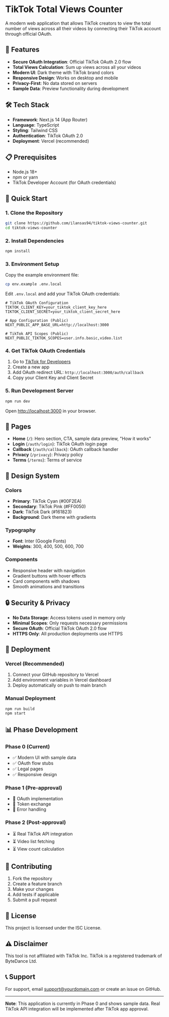 # TikTok Total Views Counter

A modern web application that allows TikTok creators to view the total number of views across all their videos by connecting their TikTok account through official OAuth.

## 🚀 Features

- **Secure OAuth Integration**: Official TikTok OAuth 2.0 flow
- **Total Views Calculation**: Sum up views across all your videos
- **Modern UI**: Dark theme with TikTok brand colors
- **Responsive Design**: Works on desktop and mobile
- **Privacy-First**: No data stored on servers
- **Sample Data**: Preview functionality during development

## 🛠️ Tech Stack

- **Framework**: Next.js 14 (App Router)
- **Language**: TypeScript
- **Styling**: Tailwind CSS
- **Authentication**: TikTok OAuth 2.0
- **Deployment**: Vercel (recommended)

## 📋 Prerequisites

- Node.js 18+ 
- npm or yarn
- TikTok Developer Account (for OAuth credentials)

## 🚀 Quick Start

### 1. Clone the Repository

```bash
git clone https://github.com/ilansas94/tiktok-views-counter.git
cd tiktok-views-counter
```

### 2. Install Dependencies

```bash
npm install
```

### 3. Environment Setup

Copy the example environment file:

```bash
cp env.example .env.local
```

Edit `.env.local` and add your TikTok OAuth credentials:

```env
# TikTok OAuth Configuration
TIKTOK_CLIENT_KEY=your_tiktok_client_key_here
TIKTOK_CLIENT_SECRET=your_tiktok_client_secret_here

# App Configuration (Public)
NEXT_PUBLIC_APP_BASE_URL=http://localhost:3000

# TikTok API Scopes (Public)
NEXT_PUBLIC_TIKTOK_SCOPES=user.info.basic,video.list
```

### 4. Get TikTok OAuth Credentials

1. Go to [TikTok for Developers](https://developers.tiktok.com/)
2. Create a new app
3. Add OAuth redirect URL: `http://localhost:3000/auth/callback`
4. Copy your Client Key and Client Secret

### 5. Run Development Server

```bash
npm run dev
```

Open [http://localhost:3000](http://localhost:3000) in your browser.

## 📱 Pages

- **Home** (`/`): Hero section, CTA, sample data preview, "How it works"
- **Login** (`/auth/login`): TikTok OAuth login page
- **Callback** (`/auth/callback`): OAuth callback handler
- **Privacy** (`/privacy`): Privacy policy
- **Terms** (`/terms`): Terms of service

## 🎨 Design System

### Colors
- **Primary**: TikTok Cyan (#00F2EA)
- **Secondary**: TikTok Pink (#FF0050)
- **Dark**: TikTok Dark (#161823)
- **Background**: Dark theme with gradients

### Typography
- **Font**: Inter (Google Fonts)
- **Weights**: 300, 400, 500, 600, 700

### Components
- Responsive header with navigation
- Gradient buttons with hover effects
- Card components with shadows
- Smooth animations and transitions

## 🔒 Security & Privacy

- **No Data Storage**: Access tokens used in memory only
- **Minimal Scopes**: Only requests necessary permissions
- **Secure OAuth**: Official TikTok OAuth 2.0 flow
- **HTTPS Only**: All production deployments use HTTPS

## 🚀 Deployment

### Vercel (Recommended)

1. Connect your GitHub repository to Vercel
2. Add environment variables in Vercel dashboard
3. Deploy automatically on push to main branch

### Manual Deployment

```bash
npm run build
npm start
```

## 📊 Phase Development

### Phase 0 (Current)
- ✅ Modern UI with sample data
- ✅ OAuth flow stubs
- ✅ Legal pages
- ✅ Responsive design

### Phase 1 (Pre-approval)
- 🔄 OAuth implementation
- 🔄 Token exchange
- 🔄 Error handling

### Phase 2 (Post-approval)
- ⏳ Real TikTok API integration
- ⏳ Video list fetching
- ⏳ View count calculation

## 🤝 Contributing

1. Fork the repository
2. Create a feature branch
3. Make your changes
4. Add tests if applicable
5. Submit a pull request

## 📄 License

This project is licensed under the ISC License.

## ⚠️ Disclaimer

This tool is not affiliated with TikTok Inc. TikTok is a registered trademark of ByteDance Ltd.

## 📞 Support

For support, email support@yourdomain.com or create an issue on GitHub.

---

**Note**: This application is currently in Phase 0 and shows sample data. Real TikTok API integration will be implemented after TikTok app approval.
